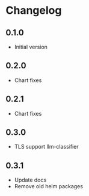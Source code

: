 # Changelog

## 0.1.0

* Initial version

## 0.2.0

* Chart fixes

## 0.2.1

* Chart fixes

## 0.3.0

* TLS support llm-classifier

## 0.3.1
 * Update docs
 * Remove old helm packages